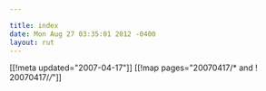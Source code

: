 ```yaml
---

title: index
date: Mon Aug 27 03:35:01 2012 -0400
layout: rut
---
```


[[!meta updated="2007-04-17"]]
[[!map pages="20070417/* and ! 20070417/*/*"]]
